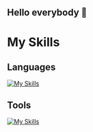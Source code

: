 ## Hello everybody 👋

# My Skills

## Languages
[![My Skills](https://skillicons.dev/icons?i=html,css,js,java,py,mysql&perline=3)](https://skillicons.dev)

## Tools
[![My Skills](https://skillicons.dev/icons?i=eclipse,idea,pycharm,vscode&perline=3)](https://skillicons.dev)

